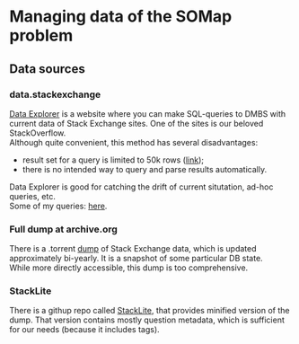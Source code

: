 # Managing data of the SOMap problem

## Data sources

### data.stackexchange
[Data Explorer](http://data.stackexchange.com/help) is a website where you can make SQL-queries to DMBS with current 
data of Stack Exchange sites. One of the sites is our beloved StackOverflow.  
Although quite convenient, this method has several disadvantages:
 - result set for a query is limited to 50k rows 
 ([link](https://github.com/StackExchange/StackExchange.DataExplorer/blob/069bf5e441cf6717258479b862cc1f190ef1f7b4/App/StackExchange.DataExplorer/AppSettings.cs));
 - there is no intended way to query and parse results automatically.  
 
Data Explorer is good for catching the drift of current situtation, ad-hoc queries, etc.  
Some of my queries: [here](http://data.stackexchange.com/users/24326/mike-koltsov?order_by=favorite).

### Full dump at archive.org
There is a .torrent [dump](https://archive.org/details/stackexchange) of Stack Exchange data, which is updated 
approximately bi-yearly. It is a snapshot of some particular DB state.    
While more directly accessible, this dump is too comprehensive. 

### StackLite
There is a githup repo called [StackLite](https://github.com/dgrtwo/StackLite), that provides minified version of the 
dump. That version contains mostly question metadata, which is sufficient for our needs (because it includes tags).
